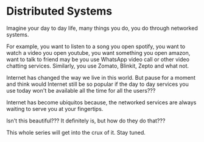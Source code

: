 # Distributed Systems
Imagine your day to day life, many things you do, you do through networked systems.

For example, you want to listen to a song you open spotify, you want to watch a video you open youtube, you want something you open amazon, want to talk to friend may be you use WhatsApp video call or other video chatting services. Similarly, you use Zomato, Blinkit, Zepto and what not.

Internet has changed the way we live in this world. But pause for a moment and think would Internet still be so popular if the day to day services you use today won't be available all the time for all the users???

Internet has become ubiquitos  because, the networked services are always waiting to serve you at your fingertips.

Isn't this beautiful???
It definitely is, but how do they do that???

This whole series will get into the crux of it. Stay tuned.
